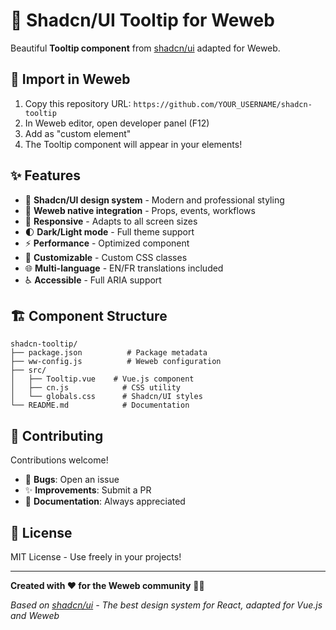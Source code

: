 # 🎨 Shadcn/UI Tooltip for Weweb

Beautiful **Tooltip component** from [shadcn/ui](https://ui.shadcn.com/) adapted for Weweb.

## 🚀 Import in Weweb

1. Copy this repository URL: `https://github.com/YOUR_USERNAME/shadcn-tooltip`
2. In Weweb editor, open developer panel (F12)
3. Add as "custom element"
4. The Tooltip component will appear in your elements!

## ✨ Features

- 🎨 **Shadcn/UI design system** - Modern and professional styling
- 🔗 **Weweb native integration** - Props, events, workflows
- 📱 **Responsive** - Adapts to all screen sizes
- 🌓 **Dark/Light mode** - Full theme support
- ⚡ **Performance** - Optimized component
- 🔧 **Customizable** - Custom CSS classes
- 🌐 **Multi-language** - EN/FR translations included
- ♿ **Accessible** - Full ARIA support

## 🏗️ Component Structure

```
shadcn-tooltip/
├── package.json          # Package metadata
├── ww-config.js          # Weweb configuration
├── src/
│   ├── Tooltip.vue    # Vue.js component
│   ├── cn.js            # CSS utility
│   └── globals.css      # Shadcn/UI styles
└── README.md            # Documentation
```

## 🤝 Contributing

Contributions welcome!
- 🐛 **Bugs**: Open an issue
- ✨ **Improvements**: Submit a PR
- 📝 **Documentation**: Always appreciated

## 📄 License

MIT License - Use freely in your projects!

---

**Created with ❤️ for the Weweb community** 🎨✨

*Based on [shadcn/ui](https://ui.shadcn.com/) - The best design system for React, adapted for Vue.js and Weweb*
